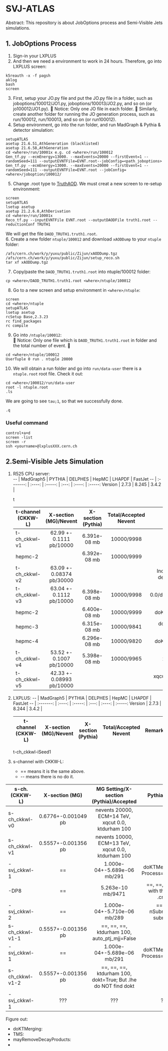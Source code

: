 # SVJ-ATLAS
Abstract: This repository is about JobOptions process and Semi-Visible Jets simulations.


## 1. JobOptions Process
1. Sign-in your LXPLUS
2. And then we need a environment to work in 24 hours. Therefore, go into LXPLUS screen:
```
k5reauth -x -f pagsh
aklog
bash
screen
```
3. First, setup your JO.py file and put the JO.py file in a folder, such as joboptions/100012/JO1.py, joboptions/100013/JO2.py, and so on (or jo100012/JO1.py). &#128314; Notice: Only one JO file in each folder. &#128315;
Similarly, create another folder for running the JO generation process, such as run/100012, run/100013, and so on (or run100012).
4. Setup environment, go into the run folder, and run MadGraph & Pythia & detector simulation:
```
setupATLAS
asetup 21.6.51,AthGeneration (blacklisted)
asetup 21.6.58,AthGeneration
cd <where>/run/10001x e.g. cd <where>/run/100012
Gen_tf.py --ecmEnergy=13000. --maxEvents=20000 --firstEvent=1 --randomSeed=111 --outputEVNTFile=EVNT.root--jobConfig=<path_joboptions>
Gen_tf.py --ecmEnergy=13000. --maxEvents=20000 --firstEvent=1 --randomSeed=111 --outputEVNTFile=EVNT.root --jobConfig=<where>/joboption/100012/
```
5. Change .root type to [TruthAOD](https://twiki.cern.ch/twiki/bin/viewauth/AtlasProtected/TruthDAOD). We must creat a new screen to re-setup environment:
```
screen
setupATLAS
lsetup asetup
asetup 21.2.6.0,AthDerivation
cd <where>/run/10001x
Reco_tf.py --inputEVNTFile EVNT.root --outputDAODFile truth1.root --reductionConf TRUTH1
```
We will get the file `DAOD_TRUTH1.truth1.root`.  
6. Create a new folder `ntuple/100012` and download `xAODDump` to your `ntuple` folder:
```
/afs/cern.ch/work/y/yuxu/public/Zijun/xAODDump.tgz
/afs/cern.ch/work/y/yuxu/public/Zijun/setup_reco.sh
tar xf xAODDump.tgz
```
7. Copy/paste the `DAOD_TRUTH1.truth1.root` into ntuple/100012 folder:
```
cp <where>/DAOD_TRUTH1.truth1.root <where>/ntuple/100012
```
8. Go to a new screen and setup environment in `<where>/ntuple`:
```
screen
cd <where>/ntuple
setupATLAS
lsetup asetup
rcSetup Base,2.3.23
rc find_packages
rc compile
```
9. Go into `/ntuple/100012`:  
&#128314; Notice: Only one file which is `DAOD_TRUTH1.truth1.root` in folder and the total number of event. &#128315;
```
cd <where>/ntuple/100012
UserTuple 0 run . ntuple 20000
```
10. We will obtain a run folder and go into `run/data-user` there is a `ntuple.root` root file. Check it out:
```
cd <where>/100012/run/data-user
root -l ntuple.root
.ls
```
We are going to see `tau;1`, so that we successfully done.
```
.q
```

### Useful command
```
control+a+d
screen -list
screen -r
ssh <yourname>@lxplusXXX.cern.ch
```

## 2.Semi-Visible Jets Simulation
1. R525 CPU server:  
    -- | MadGraph5 | PYTHIA | DELPHES | HepMC | LHAPDF | FastJet
    -- | :-------: | :----: | :-----: | :---: | :----: | :-----:
    Version | 2.7.3 | 8.245 | 3.4.2 | 
    
    t
    
    t-channel (CKKW-L) | X-section (MG)/Nevent| X-section (Pythia) | Total/Accepted Nevent | Remark
    ------------------ | :--------------------: | :----------------: | :-------------------: | :----:
    t-ch_ckkwl-v1      | 62.99 +- 0.1111 pb/10000 | 6.391e-08 mb | 10000/9998 | xqcut 30.0
    hepmc-2 |    | 6.392e-08 mb | 10000/9999 |
    t-ch_ckkwl-v2      | 63.09 +- 0.08374 pb/30000 |    |    | Increase Nevent, decrease sigma
    t-ch_ckkwl-v3      | 63.04 +- 0.1112 pb/10000 | 6.398e-08 mb | 10000/9998 | xqcut 0.0/doPTLundMerging = on
    hepmc-2 |    | 6.400e-08 mb | 10000/9999 | doKTMerging = on
    hepmc-3 |    | 6.315e-08 mb | 10000/9841 | doKTMerging = on/close: ...
    hepmc-4 |    | 6.296e-08 mb | 10000/9820 | doKTMerging = on
    t-ch_ckkwl-v4      | 53.52 +- 0.1007 pb/10000 | 5.398e-08 mb | 10000/9965 | xqcut 200.0
    t-ch_ckkwl-v5      | 42.33 +- 0.08993 pb/10000 |    |    | xqcut 0.0/ktdurham 300
    
    
    
2. LXPLUS:
    -- | MadGraph5 | PYTHIA | DELPHES | HepMC | LHAPDF | FastJet
    -- | :-------: | :----: | :-----: | :---: | :----: | :-----:
    Version | 2.7.3 | 8.244 | 3.4.2 | 
    
    
    t-channel (CKKW-L) | X-section (MG)/Nevent| X-section (Pythia) | Total/Accepted Nevent | Remark
    ------------------ | :--------------------: | :----------------: | :-------------------: | :----:
    t-ch_ckkwl-iSeed1
    
    
    





3. s-channel with CKKW-L:
    * == means it is the same above.
    * -- means there is no do it.

s-ch. (CKKW-L) |   X-section (MG)   | MG Setting/X-section (Pythia)/Accepted | Pythia Setting
-------------- | :----------------: | :------------------------------------: | :------------:
s-ch_ckkwl-v0  |0.6776+-0.001049 pb |nevents 20000, ECM=14 TeV, xqcut 0.0, ktdurham 100|
s-ch_ckkwl-v1  |0.5557+-0.001356 pb |nevents 10000, ECM=13 TeV, xqcut 0.0, ktdurham 100|
-svj_ckkwl-1   |         ==         |1.000e-04+-5.689e-06 mb/291 |doKTMerging=on, Process=pp>xdxd~
-DP8           |         ==         |5.263e-10 mb/9471           |==, ==, via DP8 with the same .cmnd
-svj_ckkwl-2   |         ==         |1.000e-04+-5.710e-06 mb/289 |==, ==, nSubruns=1, subrun=0
s-ch_ckkwl-v1-1|0.5557+-0.001356 pb |==, ==, ==, ktdurham 100, auto_ptj_mjj=False|
-svj_ckkwl-1   |         ==         |1.000e-04+-5.689e-06 mb/291 |doKTMerging=on, Process=pp>xdxd~
s-ch_ckkwl-v1-2|0.5557+-0.001356 pb |==, ==, ==, ktdurham 100, dokt=True; But .lhe do NOT find dokt|
-svj_ckkwl-1   | ??? | ??? | ???




Figure out:
* doKTMerging:
* TMS:
* mayRemoveDecayProducts:
* 
